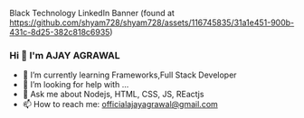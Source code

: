 Black Technology LinkedIn Banner (found at https://github.com/shyam728/shyam728/assets/116745835/31a1e451-900b-431c-8d25-382c818c6935)


### Hi 👋 I'm AJAY AGRAWAL




- 🌱 I’m currently learning Frameworks,Full Stack Developer
- 🤔 I’m looking for help with ...
- 💬 Ask me about Nodejs, HTML, CSS, JS, REactjs
- 📫 How to reach me: officialajayagrawal@gmail.com



